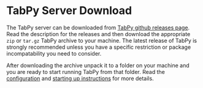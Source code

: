 # TabPy Server Download

The TabPy server can be downloaded from
[TabPy github releases page](https://github.com/tableau/TabPy/releases).
Read the description for the releases and then download the appropriate
`zip` or `tar.gz` TabPy archive to your machine. The latest release
of TabPy is strongly recommended unless you have a specific restriction
or package incompatability you need to consider.

After downloading the archive unpack it to a folder on your machine and
you are ready to start running TabPy from that folder. Read the
[configuration](server-config.md) and [starting up instructions](server-startup.md)
for more details.
